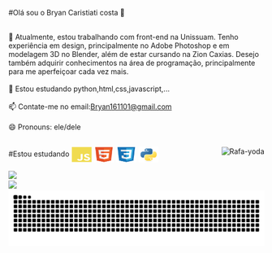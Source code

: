 #Olá sou o Bryan Caristiati costa 👋

<br>🔭 Atualmente, estou trabalhando com front-end na Unissuam. Tenho experiência em design, principalmente no Adobe Photoshop e em modelagem 3D no Blender, além de estar cursando na Zion Caxias. Desejo também adquirir conhecimentos na área de programação, principalmente para me aperfeiçoar cada vez mais.<br/>
<br>🌱 Estou estudando python,html,css,javascript,...<br/>
<br>📫 Contate-me no email:Bryan161101@gmail.com<br/>
<br>😄 Pronouns: ele/dele<br/>

<div style="display: inline_block"><br> #Estou estudando
<img align="center" alt="Rafa-Js" height="30" width="40" src="https://raw.githubusercontent.com/devicons/devicon/master/icons/javascript/javascript-plain.svg"> 
<img align="center" alt="Rafa-HTML" height="30" width="40" src="https://raw.githubusercontent.com/devicons/devicon/master/icons/html5/html5-original.svg"> <img align="center" alt="Rafa-CSS" height="30" width="40" src="https://raw.githubusercontent.com/devicons/devicon/master/icons/css3/css3-original.svg"> <img align="center" alt="Rafa-Python" height="30" width="40" src="https://raw.githubusercontent.com/devicons/devicon/master/icons/python/python-original.svg"><img align="right" alt="Rafa-yoda" src="https://cdn.discordapp.com/attachments/795358919417397249/825430589581688872/hi.gif">
</div>

<div>
<br><a href="https://instagram.com/@bryanccosta" target="_blank"><img src="https://img.shields.io/badge/-Instagram-X23E4405F?style-for-the-badge&logo-instagram&logoColor-white"
target="_blank"></a><br/>
<a href="https://discord.gg/bryan.c.costa" target="_blank"><img src="https://img.shields.io/badge/Discord-7289DA?style-for-the-badge&logo-discord&logoColor-white" target="_blank"> </a>

<picture align="center">
  <source media="(prefers-color-scheme: dark)" srcset="https://raw.githubusercontent.com/Bryan22890/Bryan22890/output/github-contribution-grid-snake-dark.svg">
  <source media="(prefers-color-scheme: light)" srcset="https://raw.githubusercontent.com/Bryan22890/Bryan22890/output/github-contribution-grid-snake-dark.svg">
  <img align="center" alt="github contribution grid snake animation" src="https://raw.githubusercontent.com/Bryan22890/Bryan22890/output/github-contribution-grid-snake.svg">
</picture> 
